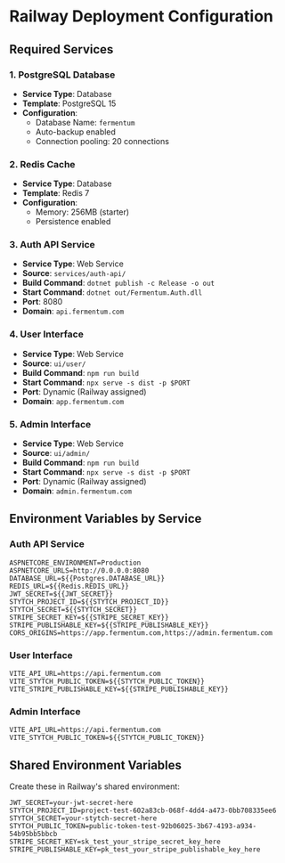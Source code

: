 # Railway Deployment Configuration

## Required Services

### 1. PostgreSQL Database
- **Service Type**: Database
- **Template**: PostgreSQL 15
- **Configuration**:
  - Database Name: `fermentum`
  - Auto-backup enabled
  - Connection pooling: 20 connections

### 2. Redis Cache
- **Service Type**: Database
- **Template**: Redis 7
- **Configuration**:
  - Memory: 256MB (starter)
  - Persistence enabled

### 3. Auth API Service
- **Service Type**: Web Service
- **Source**: `services/auth-api/`
- **Build Command**: `dotnet publish -c Release -o out`
- **Start Command**: `dotnet out/Fermentum.Auth.dll`
- **Port**: 8080
- **Domain**: `api.fermentum.com`

### 4. User Interface
- **Service Type**: Web Service
- **Source**: `ui/user/`
- **Build Command**: `npm run build`
- **Start Command**: `npx serve -s dist -p $PORT`
- **Port**: Dynamic (Railway assigned)
- **Domain**: `app.fermentum.com`

### 5. Admin Interface
- **Service Type**: Web Service
- **Source**: `ui/admin/`
- **Build Command**: `npm run build`
- **Start Command**: `npx serve -s dist -p $PORT`
- **Port**: Dynamic (Railway assigned)
- **Domain**: `admin.fermentum.com`

## Environment Variables by Service

### Auth API Service
```
ASPNETCORE_ENVIRONMENT=Production
ASPNETCORE_URLS=http://0.0.0.0:8080
DATABASE_URL=${{Postgres.DATABASE_URL}}
REDIS_URL=${{Redis.REDIS_URL}}
JWT_SECRET=${{JWT_SECRET}}
STYTCH_PROJECT_ID=${{STYTCH_PROJECT_ID}}
STYTCH_SECRET=${{STYTCH_SECRET}}
STRIPE_SECRET_KEY=${{STRIPE_SECRET_KEY}}
STRIPE_PUBLISHABLE_KEY=${{STRIPE_PUBLISHABLE_KEY}}
CORS_ORIGINS=https://app.fermentum.com,https://admin.fermentum.com
```

### User Interface
```
VITE_API_URL=https://api.fermentum.com
VITE_STYTCH_PUBLIC_TOKEN=${{STYTCH_PUBLIC_TOKEN}}
VITE_STRIPE_PUBLISHABLE_KEY=${{STRIPE_PUBLISHABLE_KEY}}
```

### Admin Interface
```
VITE_API_URL=https://api.fermentum.com
VITE_STYTCH_PUBLIC_TOKEN=${{STYTCH_PUBLIC_TOKEN}}
```

## Shared Environment Variables
Create these in Railway's shared environment:
```
JWT_SECRET=your-jwt-secret-here
STYTCH_PROJECT_ID=project-test-602a83cb-068f-4dd4-a473-0bb708335ee6
STYTCH_SECRET=your-stytch-secret-here
STYTCH_PUBLIC_TOKEN=public-token-test-92b06025-3b67-4193-a934-54b95bb5bbcb
STRIPE_SECRET_KEY=sk_test_your_stripe_secret_key_here
STRIPE_PUBLISHABLE_KEY=pk_test_your_stripe_publishable_key_here
```